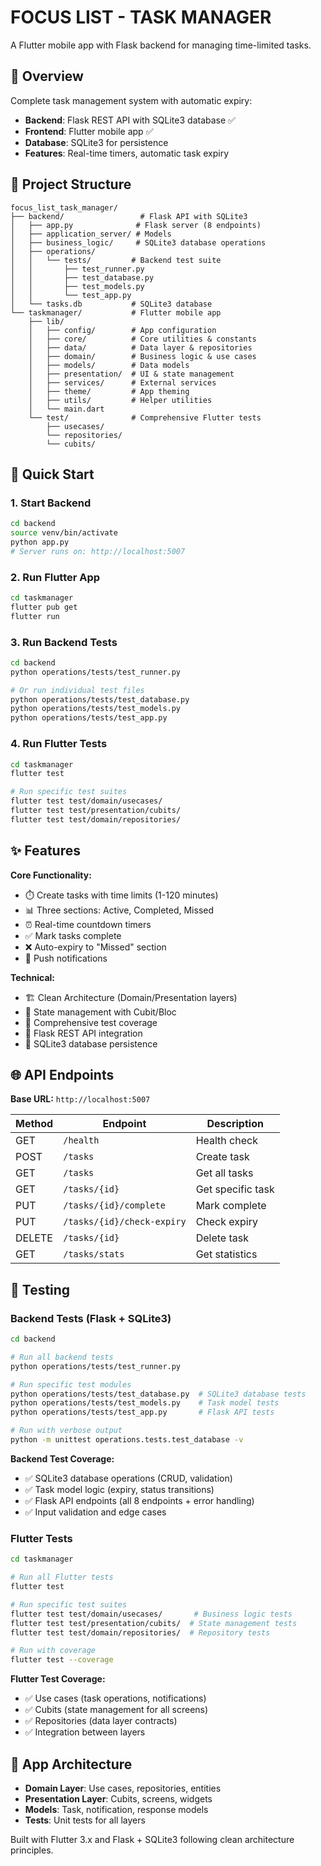 # FOCUS LIST - TASK MANAGER

A Flutter mobile app with Flask backend for managing time-limited tasks.

## 🎯 Overview

Complete task management system with automatic expiry:
- **Backend**: Flask REST API with SQLite3 database ✅ 
- **Frontend**: Flutter mobile app ✅
- **Database**: SQLite3 for persistence
- **Features**: Real-time timers, automatic task expiry

## 📁 Project Structure

```
focus_list_task_manager/
├── backend/                 # Flask API with SQLite3
│   ├── app.py              # Flask server (8 endpoints)
│   ├── application_server/ # Models
│   ├── business_logic/     # SQLite3 database operations
│   ├── operations/
│   │   └── tests/         # Backend test suite
│   │       ├── test_runner.py
│   │       ├── test_database.py
│   │       ├── test_models.py
│   │       └── test_app.py
│   └── tasks.db           # SQLite3 database
└── taskmanager/           # Flutter mobile app
    ├── lib/
    │   ├── config/        # App configuration
    │   ├── core/          # Core utilities & constants
    │   ├── data/          # Data layer & repositories
    │   ├── domain/        # Business logic & use cases
    │   ├── models/        # Data models
    │   ├── presentation/  # UI & state management
    │   ├── services/      # External services
    │   ├── theme/         # App theming
    │   ├── utils/         # Helper utilities
    │   └── main.dart
    └── test/              # Comprehensive Flutter tests
        ├── usecases/
        └── repositories/
        └── cubits/
```

## 🚀 Quick Start

### 1. Start Backend
```bash
cd backend
source venv/bin/activate
python app.py
# Server runs on: http://localhost:5007
```

### 2. Run Flutter App
```bash
cd taskmanager
flutter pub get
flutter run
```

### 3. Run Backend Tests
```bash
cd backend
python operations/tests/test_runner.py

# Or run individual test files
python operations/tests/test_database.py
python operations/tests/test_models.py
python operations/tests/test_app.py
```

### 4. Run Flutter Tests
```bash
cd taskmanager
flutter test

# Run specific test suites
flutter test test/domain/usecases/
flutter test test/presentation/cubits/
flutter test test/domain/repositories/
```

## ✨ Features

**Core Functionality:**
- ⏱️ Create tasks with time limits (1-120 minutes)
- 📊 Three sections: Active, Completed, Missed
- ⏰ Real-time countdown timers
- ✅ Mark tasks complete
- ❌ Auto-expiry to "Missed" section
- 🔔 Push notifications

**Technical:**
- 🏗️ Clean Architecture (Domain/Presentation layers)
- 🔄 State management with Cubit/Bloc
- 🧪 Comprehensive test coverage
- 🔌 Flask REST API integration
- 💾 SQLite3 database persistence

## 🌐 API Endpoints

**Base URL:** `http://localhost:5007`

| Method | Endpoint | Description |
|--------|----------|-------------|
| GET | `/health` | Health check |
| POST | `/tasks` | Create task |
| GET | `/tasks` | Get all tasks |
| GET | `/tasks/{id}` | Get specific task |
| PUT | `/tasks/{id}/complete` | Mark complete |
| PUT | `/tasks/{id}/check-expiry` | Check expiry |
| DELETE | `/tasks/{id}` | Delete task |
| GET | `/tasks/stats` | Get statistics |

## 🧪 Testing

### Backend Tests (Flask + SQLite3)
```bash
cd backend

# Run all backend tests
python operations/tests/test_runner.py

# Run specific test modules
python operations/tests/test_database.py  # SQLite3 database tests
python operations/tests/test_models.py    # Task model tests
python operations/tests/test_app.py       # Flask API tests

# Run with verbose output
python -m unittest operations.tests.test_database -v
```

**Backend Test Coverage:**
- ✅ SQLite3 database operations (CRUD, validation)
- ✅ Task model logic (expiry, status transitions)
- ✅ Flask API endpoints (all 8 endpoints + error handling)
- ✅ Input validation and edge cases

### Flutter Tests
```bash
cd taskmanager

# Run all Flutter tests
flutter test

# Run specific test suites
flutter test test/domain/usecases/       # Business logic tests
flutter test test/presentation/cubits/  # State management tests
flutter test test/domain/repositories/  # Repository tests

# Run with coverage
flutter test --coverage
```

**Flutter Test Coverage:**
- ✅ Use cases (task operations, notifications)
- ✅ Cubits (state management for all screens)
- ✅ Repositories (data layer contracts)
- ✅ Integration between layers

## 📱 App Architecture

- **Domain Layer**: Use cases, repositories, entities
- **Presentation Layer**: Cubits, screens, widgets
- **Models**: Task, notification, response models
- **Tests**: Unit tests for all layers

Built with Flutter 3.x and Flask + SQLite3 following clean architecture principles.
